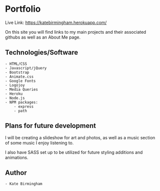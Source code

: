 # Portfolio

Live Link: https://katebirmingham.herokuapp.com/

On this site you will find links to my main projects and their associated githubs as well as an About Me page.

## Technologies/Software

	- HTML/CSS
	- Javascript/jQuery
	- Bootstrap
	- Animate.css
	- Google Fonts
	- Logojoy
	- Media Queries
	- Heroku
	- Node.js
	- NPM packages:
		- express
		- path


## Plans for future development  

I will be creating a slideshow for art and photos, as well as a music section of some music I enjoy listening to. 

I also have SASS set up to be utilized for future styling additions and animations. 

## Author
	
	- Kate Birmingham